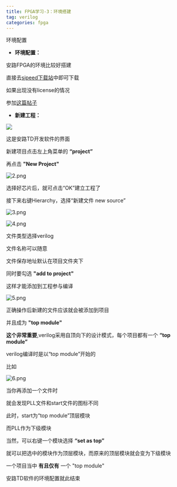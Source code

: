```yaml
---
title: FPGA学习-3：环境搭建
tag: verilog
categories: fpga
---
```


环境配置

<!--more-->

* __环境配置：__

安路FPGA的环境比较好搭建    

直接去[sipeed下载站](https://dl.sipeed.com/shareURL/TANG/Premier/IDE)中即可下载

如果出现没有license的情况

参加[这篇帖子](https://bbs.sipeed.com/thread/506)

* __新建工程：__

![](https://i.loli.net/2021/05/17/LCiHQ9z8nlXUWae.png)

这是安路TD开发软件的界面

新建项目点击左上角菜单的 __“project”__

再点击 __"New Project"__

![2.png](https://i.loli.net/2021/05/17/teZAofU9Vs6Gk3m.png)

选择好芯片后，就可点击“OK”建立工程了

接下来右键Hierarchy，选择“新建文件 new source”

![3.png](https://i.loli.net/2021/05/17/ImO48k6eHpdi2ho.png)

![4.png](https://i.loli.net/2021/05/17/DYZTIWktd4BKhlE.png)

文件类型选择verilog

文件名称可以随意

文件保存地址默认在项目文件夹下

同时要勾选 __"add to project"__

这样才能添加到工程参与编译

![5.png](https://i.loli.net/2021/05/17/jxFgQNZqoTzspiL.png)

正确操作后新建的文件应该就会被添加到项目

并且成为 __"top module"__   

__这个非常重要__,verilog采用自顶向下的设计模式，每个项目都有一个 __“top module”__   

verilog编译时是以“top module”开始的 

比如

![6.png](https://i.loli.net/2021/05/17/tre3bhoMZgkFHB1.png)

当你再添加一个文件时    

就会发现PLL文件和start文件的图标不同    

此时，start为“top module”顶层模块   

而PLL作为下级模块

当然，可以右键一个模块选择 __“set as top”__

就可以把选中的模块作为顶层模块，而原来的顶层模块就会变为下级模块    

一个项目当中 __有且仅有__ 一个 "top module"

安路TD软件的环境配置就此结束